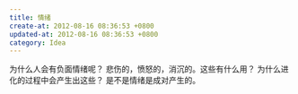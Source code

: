 ```yaml
---
title: 情绪
create-at: 2012-08-16 08:36:53 +0800
updated-at: 2012-08-16 08:36:53 +0800
category: Idea
---
```


为什么人会有负面情绪呢？
悲伤的，愤怒的，消沉的。这些有什么用？
为什么进化的过程中会产生出这些？
是不是情绪是成对产生的。
